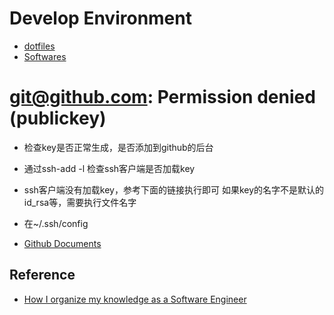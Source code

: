 # Develop Environment

- [dotfiles](/dev/dotfiles.md)
- [Softwares](/dev/softwares.md)


# git@github.com: Permission denied (publickey)
 - 检查key是否正常生成，是否添加到github的后台
 - 通过ssh-add -l 检查ssh客户端是否加载key

 - ssh客户端没有加载key，参考下面的链接执行即可
    如果key的名字不是默认的id_rsa等，需要执行文件名字

 - 在~/.ssh/config

- [Github Documents](https://help.github.com/en/github/authenticating-to-github/error-permission-denied-publickey#verify-the-public-key-is-attached-to-your-account)



## Reference

- [How I organize my knowledge as a Software Engineer](https://dev.to/brpaz/how-do-i-organize-my-knowledge-as-a-software-engineer-4387)